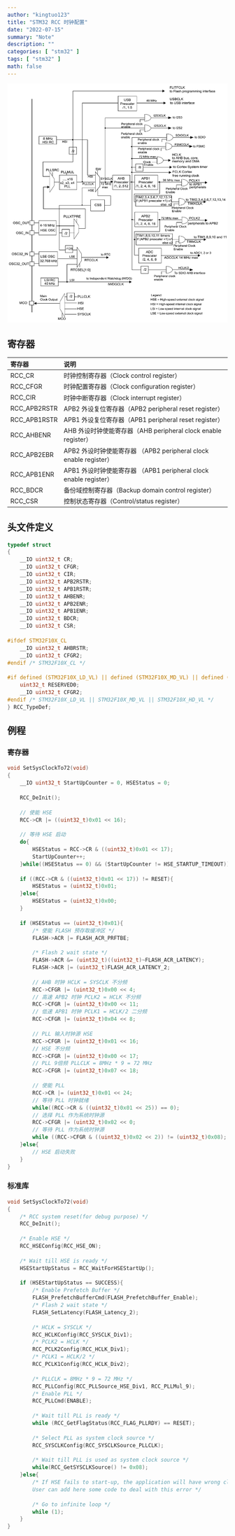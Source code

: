 ```yaml
---
author: "kingtuo123"
title: "STM32 RCC 时钟配置"
date: "2022-07-15"
summary: "Note"
description: ""
categories: [ "stm32" ]
tags: [ "stm32" ]
math: false
---
```


<div align="center">
    <img src="1.png" style="max-height:1000px"></img>
</div>



## 寄存器

|寄存器|说明|
|:--|:--|
|RCC_CR|时钟控制寄存器（Clock control register）|
|RCC_CFGR|时钟配置寄存器（Clock configuration register）|
|RCC_CIR|时钟中断寄存器（Clock interrupt register）|
|RCC_APB2RSTR|APB2 外设复位寄存器（APB2 peripheral reset register）|
|RCC_APB1RSTR|APB1 外设复位寄存器（APB1 peripheral reset register）|
|RCC_AHBENR|AHB 外设时钟使能寄存器（AHB peripheral clock enable register）|
|RCC_APB2EBR|APB2 外设时钟使能寄存器 （APB2 peripheral clock enable register）|
|RCC_APB1ENR|APB1 外设时钟使能寄存器 （APB1 peripheral clock enable register）|
|RCC_BDCR|备份域控制寄存器（Backup domain control register）|
|RCC_CSR|控制状态寄存器（Control/status register）|

## 头文件定义

```c
typedef struct
{
	__IO uint32_t CR;
	__IO uint32_t CFGR;
	__IO uint32_t CIR;
	__IO uint32_t APB2RSTR;
	__IO uint32_t APB1RSTR;
	__IO uint32_t AHBENR;
	__IO uint32_t APB2ENR;
	__IO uint32_t APB1ENR;
	__IO uint32_t BDCR;
	__IO uint32_t CSR;

#ifdef STM32F10X_CL  
	__IO uint32_t AHBRSTR;
	__IO uint32_t CFGR2;
#endif /* STM32F10X_CL */ 

#if defined (STM32F10X_LD_VL) || defined (STM32F10X_MD_VL) || defined (STM32F10X_HD_VL)   
	uint32_t RESERVED0;
	__IO uint32_t CFGR2;
#endif /* STM32F10X_LD_VL || STM32F10X_MD_VL || STM32F10X_HD_VL */
} RCC_TypeDef;
```

## 例程

### 寄存器

```c
void SetSysClockTo72(void)
{
    __IO uint32_t StartUpCounter = 0, HSEStatus = 0;
   
    RCC_DeInit();
    
    // 使能 HSE
    RCC->CR |= ((uint32_t)0x01 << 16);
 
    // 等待 HSE 启动
    do{
        HSEStatus = RCC->CR & ((uint32_t)0x01 << 17);
        StartUpCounter++;  
    }while((HSEStatus == 0) && (StartUpCounter != HSE_STARTUP_TIMEOUT));

    if ((RCC->CR & ((uint32_t)0x01 << 17)) != RESET){
        HSEStatus = (uint32_t)0x01;
    }else{
        HSEStatus = (uint32_t)0x00;
    }

    if (HSEStatus == (uint32_t)0x01){
        /* 使能 FLASH 预存取缓冲区 */
        FLASH->ACR |= FLASH_ACR_PRFTBE;

        /* Flash 2 wait state */
        FLASH->ACR &= (uint32_t)((uint32_t)~FLASH_ACR_LATENCY);
        FLASH->ACR |= (uint32_t)FLASH_ACR_LATENCY_2;    
      
        // AHB 时钟 HCLK = SYSCLK 不分频
        RCC->CFGR |= (uint32_t)0x00 << 4;
        // 高速 APB2 时钟 PCLK2 = HCLK 不分频
        RCC->CFGR |= (uint32_t)0x00 << 11;
        // 低速 APB1 时钟 PCLK1 = HCLK/2 二分频
        RCC->CFGR |= (uint32_t)0x04 << 8;

        // PLL 输入时钟源 HSE
        RCC->CFGR |= (uint32_t)0x01 << 16;
        // HSE 不分频  
        RCC->CFGR |= (uint32_t)0x00 << 17;
        // PLL 9倍频 PLLCLK = 8MHz * 9 = 72 MHz
        RCC->CFGR |= (uint32_t)0x07 << 18;

        // 使能 PLL
        RCC->CR |= (uint32_t)0x01 << 24;
        // 等待 PLL 时钟就绪
        while((RCC->CR & ((uint32_t)0x01 << 25)) == 0);
        // 选择 PLL 作为系统时钟源
        RCC->CFGR |= (uint32_t)0x02 << 0;
        // 等待 PLL 作为系统时钟源
        while ((RCC->CFGR & ((uint32_t)0x02 << 2)) != (uint32_t)0x08);
    }else{ 
        // HSE 启动失败
    }
}
```

### 标准库

```c
void SetSysClockTo72(void)
{
    /* RCC system reset(for debug purpose) */
    RCC_DeInit();

    /* Enable HSE */
    RCC_HSEConfig(RCC_HSE_ON);

    /* Wait till HSE is ready */
    HSEStartUpStatus = RCC_WaitForHSEStartUp();

    if (HSEStartUpStatus == SUCCESS){
        /* Enable Prefetch Buffer */
        FLASH_PrefetchBufferCmd(FLASH_PrefetchBuffer_Enable);
        /* Flash 2 wait state */
        FLASH_SetLatency(FLASH_Latency_2);
 
        /* HCLK = SYSCLK */
        RCC_HCLKConfig(RCC_SYSCLK_Div1); 
        /* PCLK2 = HCLK */
        RCC_PCLK2Config(RCC_HCLK_Div1); 
        /* PCLK1 = HCLK/2 */
        RCC_PCLK1Config(RCC_HCLK_Div2);
        
        /* PLLCLK = 8MHz * 9 = 72 MHz */
        RCC_PLLConfig(RCC_PLLSource_HSE_Div1, RCC_PLLMul_9);
        /* Enable PLL */ 
        RCC_PLLCmd(ENABLE);

        /* Wait till PLL is ready */
        while (RCC_GetFlagStatus(RCC_FLAG_PLLRDY) == RESET);

        /* Select PLL as system clock source */
        RCC_SYSCLKConfig(RCC_SYSCLKSource_PLLCLK);

        /* Wait till PLL is used as system clock source */
        while(RCC_GetSYSCLKSource() != 0x08);
    }else{ 
        /* If HSE fails to start-up, the application will have wrong clock configuration.
        User can add here some code to deal with this error */    

        /* Go to infinite loop */
        while (1);
    }
}
```

